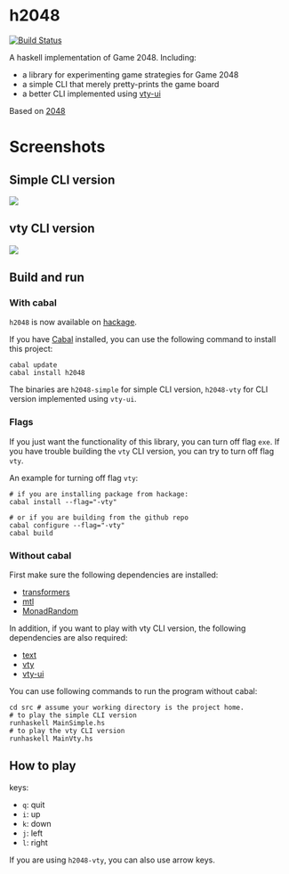 # h2048

[![Build Status](https://travis-ci.org/Javran/h2048.svg?branch=master)](https://travis-ci.org/Javran/h2048)

A haskell implementation of Game 2048. Including:

* a library for experimenting game strategies for Game 2048
* a simple CLI that merely pretty-prints the game board
* a better CLI implemented using [vty-ui](http://hackage.haskell.org/package/vty-ui)

Based on [2048](https://github.com/gabrielecirulli/2048)

# Screenshots

## Simple CLI version

![](http://i.imgur.com/FS3tdLp.jpg)

## vty CLI version

![](http://i.imgur.com/twNDMeq.jpg)

## Build and run

### With cabal

`h2048` is now available on [hackage](http://hackage.haskell.org/package/h2048).

If you have [Cabal](http://www.haskell.org/cabal/) installed,
you can use the following command to install this project:

    cabal update
    cabal install h2048

The binaries are `h2048-simple` for simple CLI version, `h2048-vty` for CLI version
implemented using `vty-ui`.

### Flags

If you just want the functionality of this library, you can turn off flag `exe`.
If you have trouble building the `vty` CLI version, you can try to turn off flag `vty`.

An example for turning off flag `vty`:

    # if you are installing package from hackage:
    cabal install --flag="-vty"

    # or if you are building from the github repo
    cabal configure --flag="-vty"
    cabal build

### Without cabal

First make sure the following dependencies are installed:

* [transformers](http://hackage.haskell.org/package/transformers)
* [mtl](http://hackage.haskell.org/package/mtl)
* [MonadRandom](http://hackage.haskell.org/package/MonadRandom)

In addition, if you want to play with vty CLI version, the following dependencies
are also required:

* [text](http://hackage.haskell.org/package/text)
* [vty](http://hackage.haskell.org/package/vty)
* [vty-ui](http://hackage.haskell.org/package/vty-ui)

You can use following commands to run the program without cabal:

    cd src # assume your working directory is the project home.
    # to play the simple CLI version
    runhaskell MainSimple.hs
    # to play the vty CLI version
    runhaskell MainVty.hs

## How to play

keys:

* `q`: quit
* `i`: up
* `k`: down
* `j`: left
* `l`: right

If you are using `h2048-vty`, you can also use arrow keys.
